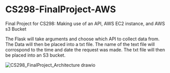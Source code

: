 # CS298-FinalProject-AWS
Final Project for CS298: Making use of an API, AWS EC2 instance, and AWS s3 Bucket 

The Flask will take arguments and choose which API to collect data from. 
The Data will then be placed into a txt file.
The name of the text file will corrospond to the time and date the request was made. 
The txt file will then be placed into an S3 bucket. 

![CS298_FinalProject_Architecture drawio](https://user-images.githubusercontent.com/113312460/206938962-4c40eefa-ed0a-46eb-9750-0e1e667020ee.png)
